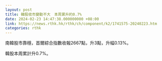 ```yaml
---
layout: post
title: 韓股收市變動不大　本周累升約0.7%
date: 2024-02-23 14:47:38.000000000 +08:00
link: https://news.rthk.hk/rthk/ch/component/k2/1741575-20240223.htm
categories: rthk
---
```


南韓股市靠穩，首爾綜合指數收報2667點，升3點，升幅0.13%。

韓股本周累計升0.7%。
